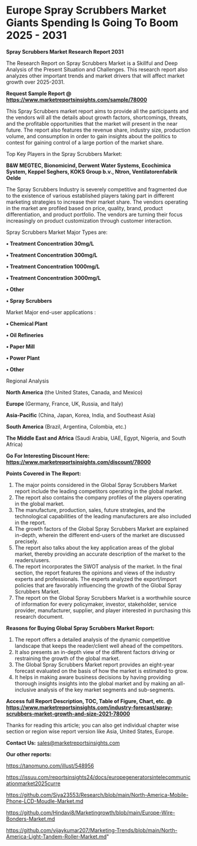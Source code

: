 # Europe Spray Scrubbers Market Giants Spending Is Going To Boom 2025 - 2031

<strong>Spray Scrubbers Market Research Report 2031</strong>

The Research Report on Spray Scrubbers Market is a Skillful and Deep Analysis of the Present Situation and Challenges. This research report also analyzes other important trends and market drivers that will affect market growth over 2025-2031.

<strong>Request Sample Report @ <a href=https://www.marketreportsinsights.com/sample/78000>https://www.marketreportsinsights.com/sample/78000</a></strong>

This Spray Scrubbers market report aims to provide all the participants and the vendors will all the details about growth factors, shortcomings, threats, and the profitable opportunities that the market will present in the near future. The report also features the revenue share, industry size, production volume, and consumption in order to gain insights about the politics to contest for gaining control of a large portion of the market share.

Top Key Players in the Spray Scrubbers Market:

<strong>B&W MEGTEC, Bionomicind, Derwent Water Systems, Ecochimica System, Keppel Seghers, KOKS Group b.v., Ntron, Ventilatorenfabrik Oelde</strong>

The Spray Scrubbers Industry is severely competitive and fragmented due to the existence of various established players taking part in different marketing strategies to increase their market share. The vendors operating in the market are profiled based on price, quality, brand, product differentiation, and product portfolio. The vendors are turning their focus increasingly on product customization through customer interaction.

Spray Scrubbers Market Major Types are:

<strong>• Treatment Concentration 30mg/L

• Treatment Concentration 300mg/L

• Treatment Concentration 1000mg/L

• Treatment Concentration 3000mg/L

• Other

• Spray Scrubbers</strong>

Market Major end-user applications :

<strong>• Chemical Plant

• Oil Refineries

• Paper Mill

• Power Plant

• Other</strong>

Regional Analysis

</u><strong><b>North America</b></strong> (the United States, Canada, and Mexico)

<strong><b>Europe </b></strong>(Germany, France, UK, Russia, and Italy)

<strong><b>Asia-Pacific</b></strong> (China, Japan, Korea, India, and Southeast Asia)

<strong><b>South America</b></strong> (Brazil, Argentina, Colombia, etc.)

<strong><b>The Middle East and Africa</b></strong> (Saudi Arabia, UAE, Egypt, Nigeria, and South Africa)

<strong>Go For Interesting Discount Here: <a href=https://www.marketreportsinsights.com/discount/78000>https://www.marketreportsinsights.com/discount/78000</a></strong>

<strong>Points Covered in The Report:</strong>
<ol>
  <li>The major points considered in the Global Spray Scrubbers Market report include the leading competitors operating in the global market.</li>
  <li>The report also contains the company profiles of the players operating in the global market.</li>
  <li>The manufacture, production, sales, future strategies, and the technological capabilities of the leading manufacturers are also included in the report.</li>
  <li>The growth factors of the Global Spray Scrubbers Market are explained in-depth, wherein the different end-users of the market are discussed precisely.</li>
  <li>The report also talks about the key application areas of the global market, thereby providing an accurate description of the market to the readers/users.</li>
  <li>The report incorporates the SWOT analysis of the market. In the final section, the report features the opinions and views of the industry experts and professionals. The experts analyzed the export/import policies that are favorably influencing the growth of the Global Spray Scrubbers Market.</li>
  <li>The report on the Global Spray Scrubbers Market is a worthwhile source of information for every policymaker, investor, stakeholder, service provider, manufacturer, supplier, and player interested in purchasing this research document.</li>
</ol>
<strong>Reasons for Buying Global Spray Scrubbers Market Report:</strong>

<ol>
  <li>The report offers a detailed analysis of the dynamic competitive landscape that keeps the reader/client well ahead of the competitors.</li>
  <li>It also presents an in-depth view of the different factors driving or restraining the growth of the global market.</li>
  <li>The Global Spray Scrubbers Market report provides an eight-year forecast evaluated on the basis of how the market is estimated to grow.</li>
  <li>It helps in making aware business decisions by having providing thorough insights insights into the global market and by making an all-inclusive analysis of the key market segments and sub-segments.</li>
</ol>
<strong>Access full Report Description, TOC, Table of Figure, Chart, etc. @ <a href=https://www.marketreportsinsights.com/industry-forecast/spray-scrubbers-market-growth-and-size-2021-78000>https://www.marketreportsinsights.com/industry-forecast/spray-scrubbers-market-growth-and-size-2021-78000</a></strong>


Thanks for reading this article; you can also get individual chapter wise section or region wise report version like Asia, United States, Europe.

<strong>Contact Us:</strong>
sales@marketreportsinsights.com

<strong>Our other reports:</strong>

<a href=https://tanomuno.com/illust/548956>https://tanomuno.com/illust/548956</a>

<a href=https://issuu.com/reportsinsights24/docs/europegeneratorsintelecommunicationmarket2025curre>https://issuu.com/reportsinsights24/docs/europegeneratorsintelecommunicationmarket2025curre</a>

<a href=https://github.com/Siya23553/Research/blob/main/North-America-Mobile-Phone-LCD-Moudle-Market.md>https://github.com/Siya23553/Research/blob/main/North-America-Mobile-Phone-LCD-Moudle-Market.md</a>

<a href=https://github.com/Hindavi8/Marketingrowth/blob/main/Europe-Wire-Bonders-Market.md>https://github.com/Hindavi8/Marketingrowth/blob/main/Europe-Wire-Bonders-Market.md</a>

<a href=https://github.com/vijaykumar207/Marketing-Trends/blob/main/North-America-Light-Tandem-Roller-Market.md>https://github.com/vijaykumar207/Marketing-Trends/blob/main/North-America-Light-Tandem-Roller-Market.md</a>"
